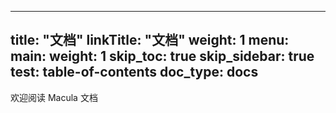 
---
title: "文档"
linkTitle: "文档"
weight: 1
menu:
  main:
    weight: 1
skip_toc: true
skip_sidebar: true
test: table-of-contents
doc_type: docs    
---

欢迎阅读 Macula 文档


